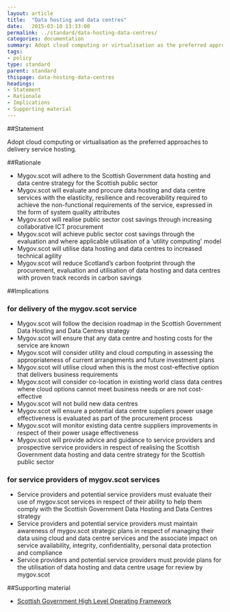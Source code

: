 ```yaml
---
layout: article
title:  "Data hosting and data centres"
date:   2015-03-10 13:33:00
permalink: ../standard/data-hosting-data-centres/ 
categories: documentation
summary: Adopt cloud computing or virtualisation as the preferred approaches to delivery service hosting.
tags: 
- policy
type: standard
parent: standard
thispage: data-hosting-data-centres
headings:
- Statement
- Rationale
- Implications
- Supporting material
---
```


##Statement

Adopt cloud computing or virtualisation as the preferred approaches to delivery service hosting.

##Rationale

* Mygov.scot will adhere to the Scottish Government data hosting and data centre strategy for the Scottish public sector
* Mygov.scot will evaluate and procure data hosting and data centre services with the elasticity, resilience and recoverability required to achieve the non-functional requirements of the service, expressed in the form of system quality attributes
* Mygov.scot will realise public sector cost savings through increasing collaborative ICT procurement
* Mygov.scot will achieve public sector cost savings through the evaluation and where applicable utilisation of a 'utility computing' model
* Mygov.scot will utilise data hosting and data centres to increased technical agility
* Mygov.scot will reduce Scotland’s carbon footprint through the procurement, evaluation and utilisation of data hosting and data centres with proven track records in carbon savings

##Implications

### for delivery of the mygov.scot service

* Mygov.scot will follow the decision roadmap in the Scottish Government Data Hosting and Data Centres strategy
* Mygov.scot will ensure that any data centre and hosting costs for the service are known
* Mygov.scot will consider utility and cloud computing in assessing the appropriateness of current arrangements and future investment plans
* Mygov.scot will utilise cloud when this is the most cost-effective option that delivers business requirements
* Mygov.scot will consider co-location in existing world class data centres where cloud options cannot meet business needs or are not cost-effective
* Mygov.scot will not build new data centres
* Mygov.scot will ensure a potential data centre suppliers power usage effectiveness is evaluated as part of the procurement process
* Mygov.scot will monitor existing data centre suppliers improvements in respect of their power usage effectiveness
* Mygov.scot will provide advice and guidance to service providers and prospective service providers in respect of realising the Scottish Government data hosting and data centre strategy for the Scottish public sector

### for service providers of mygov.scot services

* Service providers and potential service providers must evaluate their use of mygov.scot services in respect of their ability to help them comply with the Scottish Government Data Hosting and Data Centres strategy
* Service providers and potential service providers must maintain awareness of mygov.scot strategic plans in respect of managing their data using cloud and data centre services and the associate impact on service availability, integrity, confidentiality, personal data protection and compliance
* Service providers and potential service providers must provide plans for the utilisation of data hosting and data centre usage for review by mygov.scot

##Supporting material

- [Scottish Government High Level Operating Framework](http://www.gov.scot/Topics/Economy/digital/digitalservices/HLOF)
